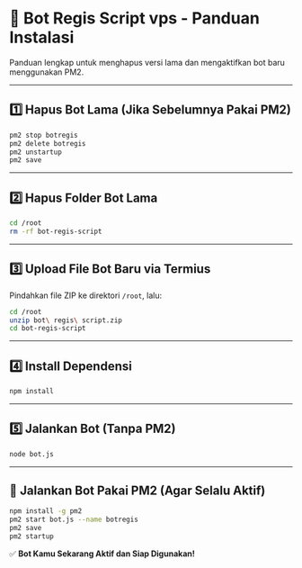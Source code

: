 # 🚀 Bot Regis Script vps - Panduan Instalasi

Panduan lengkap untuk menghapus versi lama dan mengaktifkan bot baru menggunakan PM2.

---

## 1️⃣ Hapus Bot Lama (Jika Sebelumnya Pakai PM2)
```bash
pm2 stop botregis  
pm2 delete botregis  
pm2 unstartup  
pm2 save
```

---

## 2️⃣ Hapus Folder Bot Lama
```bash
cd /root  
rm -rf bot-regis-script
```

---

## 3️⃣ Upload File Bot Baru via Termius
Pindahkan file ZIP ke direktori `/root`, lalu:
```bash
cd /root  
unzip bot\ regis\ script.zip  
cd bot-regis-script
```

---

## 4️⃣ Install Dependensi
```bash
npm install
```

---

## 5️⃣ Jalankan Bot (Tanpa PM2)
```bash
node bot.js
```

---

## 🔁 Jalankan Bot Pakai PM2 (Agar Selalu Aktif)
```bash
npm install -g pm2  
pm2 start bot.js --name botregis  
pm2 save  
pm2 startup
```

✅ **Bot Kamu Sekarang Aktif dan Siap Digunakan!**

